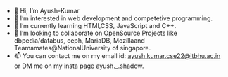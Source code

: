 - 👋 Hi, I’m Ayush-Kumar
- 👀 I’m interested in web development and competetive programming.
- 🌱 I’m currently learning HTMl,CSS, JavaScript and C++.
- 💞️ I’m looking to collaborate on OpenSource Projects like dbpedia/databus, ceph, MariaDB, Mozillaand Teamamates@NationalUniversity of singapore. 
- 📫 You can contact me on my email id: ayush.kumar.cse22@itbhu.ac.in or DM me on my insta page ayush._.shadow.
